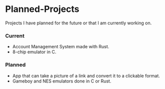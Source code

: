 # Planned-Projects
Projects I have planned for the future or that I am currently working on.


### Current ###
- Account Management System made with Rust.
- 8-chip emulator in C.


### Planned ###
- App that can take a picture of a link and convert it to a clickable format.
- Gameboy and NES emulators done in C or Rust.

